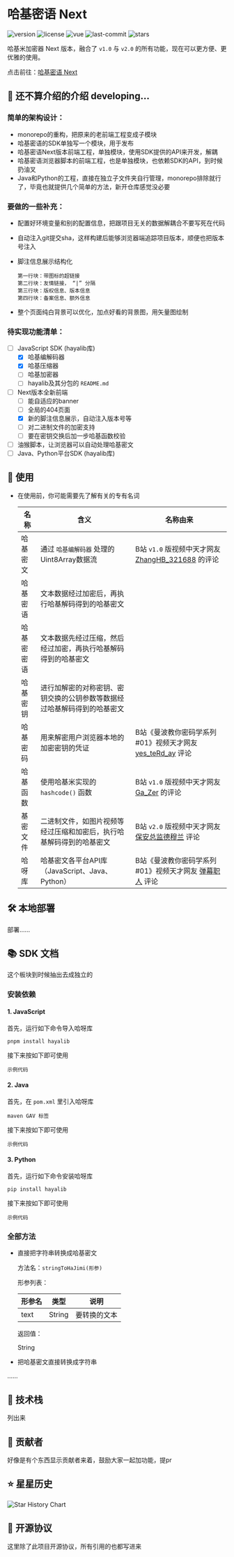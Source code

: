 # 哈基密语 Next

![version](https://img.shields.io/badge/version-3.0.0-blue) ![license](https://img.shields.io/badge/license-GPLv3-green) ![vue](https://img.shields.io/badge/vue-3.5.x-4FC08D) ![last-commit](https://img.shields.io/github/last-commit/wifi504/translate-ha-jimi) ![stars](https://img.shields.io/github/stars/wifi504/translate-ha-jimi?style=social)

哈基米加密器 Next 版本，融合了 `v1.0` 与 `v2.0` 的所有功能，现在可以更方便、更优雅的使用。

点击前往：[哈基密语 Next](https://lhlnb.top/hajimi)

## 📖 还不算介绍的介绍 developing...

### 简单的架构设计：

- monorepo的重构，把原来的老前端工程变成子模块
- 哈基密语的SDK单独写一个模块，用于发布
- 哈基密语Next版本前端工程，单独模块，使用SDK提供的API来开发，解耦
- 哈基密语浏览器脚本的前端工程，也是单独模块，也依赖SDK的API，到时候扔油叉
- Java和Python的工程，直接在独立子文件夹自行管理，monorepo排除就行了，毕竟也就提供几个简单的方法，新开仓库感觉没必要

### 要做的一些补充：

- 配置好环境变量和别的配置信息，把跟项目无关的数据解耦合不要写死在代码

- 自动注入git提交sha，这样构建后能够浏览器端追踪项目版本，顺便也把版本号注入

- 脚注信息展示结构化

  ```
  第一行块：带图标的超链接
  第二行块：友情链接， “|” 分隔
  第三行块：版权信息、版本信息
  第四行块：备案信息、额外信息
  ```

- 整个页面纯白背景可以优化，加点好看的背景图，用矢量图绘制

### 待实现功能清单：

- [ ] JavaScript SDK (hayalib库)
  - [x] 哈基编解码器
  - [x] 哈基压缩器
  - [ ] 哈基加密器
  - [ ] hayalib及其分包的 `README.md`

- [ ] Next版本全新前端
  - [ ] 能自适应的banner
  - [ ] 全局的404页面
  - [x] 新的脚注信息展示，自动注入版本号等
  - [ ] 对二进制文件的加密支持
  - [ ] 要在密钥交换后加一步哈基函数校验
- [ ] 油猴脚本，让浏览器可以自动处理哈基密文
- [ ] Java、Python平台SDK (hayalib库)

## 🚀 使用

- 在使用前，你可能需要先了解有关的专有名词

  | 名称       | 含义                                                         | 名称由来                                                     |
  | ---------- | ------------------------------------------------------------ | ------------------------------------------------------------ |
  | 哈基密文   | 通过 `哈基编解码器` 处理的Uint8Array数据流                   | B站 `v1.0` 版视频中天才网友 [ZhangHB_321688](https://space.bilibili.com/488486599) 的评论 |
  | 哈基密语   | 文本数据经过加密后，再执行哈基解码得到的哈基密文             |                                                              |
  | 哈基密密语 | 文本数据先经过压缩，然后经过加密，再执行哈基解码得到的哈基密文 |                                                              |
  | 哈基密钥   | 进行加解密的对称密钥、密钥交换的公钥参数等数据经过哈基解码得到的哈基密文 |                                                              |
  | 哈基密码   | 用来解密用户浏览器本地的加密密钥的凭证                       | B站《曼波教你密码学系列#01》视频天才网友 [yes_teRd_ay](https://space.bilibili.com/152106169) 评论 |
  | 哈基函数   | 使用哈基米实现的 `hashcode()` 函数                           | B站 `v1.0` 版视频中天才网友 [Ga_Zer](https://space.bilibili.com/325379055) 的评论 |
  | 基密文件   | 二进制文件，如图片视频等经过压缩和加密后，执行哈基解码得到的哈基密文 | B站 `v2.0` 版视频中天才网友 [保安总监德穆兰](https://space.bilibili.com/3493117265185483) 评论 |
  | 哈呀库     | 哈基密文各平台API库（JavaScript、Java、Python）              | B站《曼波教你密码学系列#01》视频天才网友 [弹幕职人](https://space.bilibili.com/9611100) 评论 |

## 🛠️ 本地部署

部署……

## 📚 SDK 文档

这个板块到时候抽出去成独立的

### 安装依赖

#### 1. JavaScript

首先，运行如下命令导入哈呀库

```
pnpm install hayalib
```

接下来按如下即可使用

```
示例代码
```

#### 2. Java

首先，在 `pom.xml` 里引入哈呀库

```
maven GAV 标签
```

接下来按如下即可使用

```
示例代码
```

#### 3. Python

首先，运行如下命令安装哈呀库

```
pip install hayalib
```

接下来按如下即可使用

```
示例代码
```

### 全部方法

- 直接把字符串转换成哈基密文

  方法名：`stringToHaJimi(形参)`

  形参列表：

  | 形参名 | 类型   | 说明         |
  | ------ | ------ | ------------ |
  | text   | String | 要转换的文本 |

  返回值：

  String

- 把哈基密文直接转换成字符串

……

## 🧩 技术栈

列出来

## 🤝 贡献者

好像是有个东西显示贡献者来着，鼓励大家一起加功能，提pr

## ⭐ 星星历史

![Star History Chart](https://api.star-history.com/svg?repos=wifi504/translate-ha-jimi&type=Date)

## 📜 开源协议

这里除了此项目开源协议，所有引用的也都写进来
